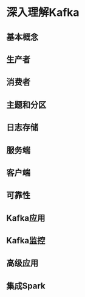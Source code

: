 # 深入理解Kafka

## 基本概念

## 生产者

## 消费者

## 主题和分区

## 日志存储

## 服务端

## 客户端

## 可靠性

## Kafka应用

## Kafka监控

## 高级应用

## 集成Spark
